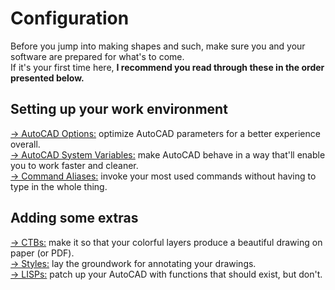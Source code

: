 # Configuration

Before you jump into making shapes and such, make sure you and your software are prepared for what's to come.  
If it's your first time here, **I recommend you read through these in the order presented below.**

## Setting up your work environment

[→ AutoCAD Options:](options.md) optimize AutoCAD parameters for a better experience overall.  
[→ AutoCAD System Variables:](variables.md) make AutoCAD behave in a way that'll enable you to work faster and cleaner.  
[→ Command Aliases:](aliases.md) invoke your most used commands without having to type in the whole thing.  

## Adding some extras

[→ CTBs:](ctb.md) make it so that your colorful layers produce a beautiful drawing on paper (or PDF).  
[→ Styles:](styles.md) lay the groundwork for annotating your drawings.  
[→ LISPs:](lisps.md) patch up your AutoCAD with functions that should exist, but don't.  
